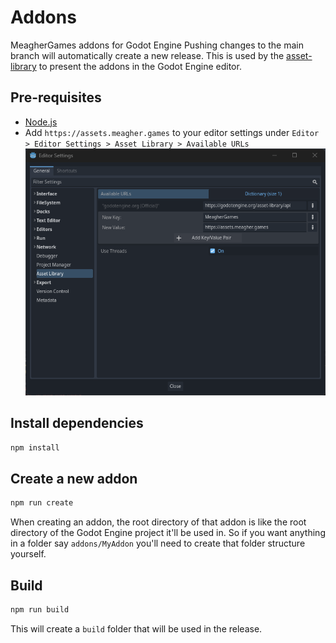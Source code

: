 # Addons
MeagherGames addons for Godot Engine
Pushing changes to the main branch will automatically create a new release.
This is used by the [asset-library](https://github.com/MeagherGames/asset-library) to present the addons in the Godot Engine editor.

## Pre-requisites
- [Node.js](https://nodejs.org/en/download/)
- Add `https://assets.meagher.games` to your editor settings under `Editor > Editor Settings > Asset Library > Available URLs`  
  ![editor settings](./docs/editorSettings.png)

## Install dependencies
```bash
npm install
```

## Create a new addon
```bash
npm run create
```
When creating an addon, the root directory of that addon is like the root directory of the Godot Engine project it'll be used in. So if you want anything in a folder say `addons/MyAddon` you'll need to create that folder structure yourself.


## Build
```bash
npm run build
```
This will create a `build` folder that will be used in the release.